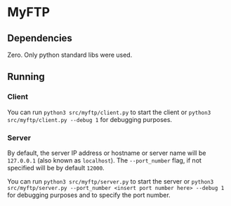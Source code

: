 # MyFTP

## Dependencies

Zero. Only python standard libs were used.

## Running

### Client

You can run `python3 src/myftp/client.py` to start the client or `python3 src/myftp/client.py --debug 1` for debugging purposes.

### Server

By default, the server IP address or hostname or server name will be `127.0.0.1` (also known as `localhost`). The `--port_number` flag, if not specified will be by default `12000`.

You can run `python3 src/myftp/server.py` to start the server or `python3 src/myftp/server.py --port_number <insert port number here> --debug 1` for debugging purposes and to specify the port number.
